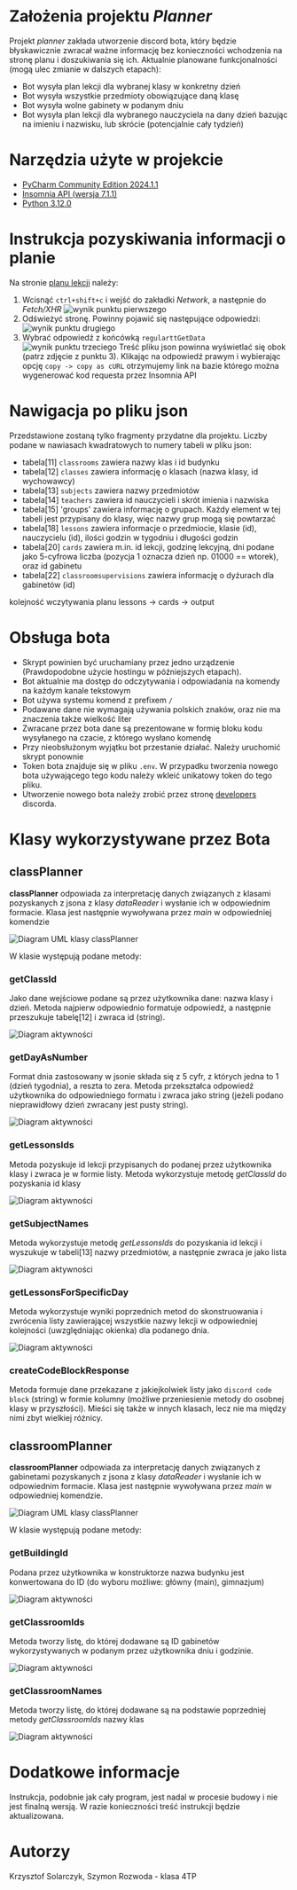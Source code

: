 # Założenia projektu *Planner*
Projekt *planner* zakłada utworzenie discord bota, który będzie błyskawicznie zwracał ważne informację bez konieczności wchodzenia na stronę planu i doszukiwania się ich. 
Aktualnie planowane funkcjonalności (mogą ulec zmianie w dalszych etapach):
* Bot wysyła plan lekcji dla wybranej klasy w konkretny dzień
* Bot wysyła wszystkie przedmioty obowiązujące daną klasę
* Bot wysyła wolne gabinety w podanym dniu
* Bot wysyła plan lekcji dla wybranego nauczyciela na dany dzień bazując na imieniu i nazwisku, lub skrócie (potencjalnie cały tydzień)


# Narzędzia użyte w projekcie
* [PyCharm Community Edition 2024.1.1](https://www.jetbrains.com/pycharm/download/other.html)
* [Insomnia API (wersja 7.1.1)](https://insomnia.rest/download)
* [Python 3.12.0](https://www.python.org/downloads/)

# Instrukcja pozyskiwania informacji o planie
Na stronie [planu lekcji](https://zsel.edupage.org/timetable/) należy:
1. Wcisnąć `ctrl+shift+c` i wejść do zakładki *Network*, a następnie do *Fetch/XHR*
![wynik punktu pierwszego](https://media.discordapp.net/attachments/809756120125538325/1247286969176821900/discordguide-1.png?ex=6668b482&is=66676302&hm=611577a169635a7e304691609cbb2007608ea3b1b2ddd641b5ece2714ead3b36&=&format=webp&quality=lossless&width=687&height=256)
2. Odświeżyć stronę. Powinny pojawić się następujące odpowiedzi:
![wynik punktu drugiego](https://media.discordapp.net/attachments/809756120125538325/1247287332328050708/image.png?ex=665f7a59&is=665e28d9&hm=177dede9437d75d21f79554b6466d1dff60443cc46432b1719157b8a8c6dc61f&=&format=webp&quality=lossless&width=1236&height=522)
3. Wybrać odpowiedź z końcówką `regularttGetData`
![wynik punktu trzeciego](https://media.discordapp.net/attachments/809756120125538325/1247287642832502885/image.png?ex=665f7aa3&is=665e2923&hm=d600e745ed94f157c0889e2196675e25f3799551b3f9f2070631a2a949fbd0d1&=&format=webp&quality=lossless&width=1222&height=628)
Treść pliku json powinna wyświetlać się obok (patrz zdjęcie z punktu 3). Klikając na odpowiedź prawym i wybierając opcję `copy -> copy as cURL` otrzymujemy link na bazie którego można wygenerować kod requesta przez Insomnia API

# Nawigacja po pliku json
Przedstawione zostaną tylko fragmenty przydatne dla projektu. Liczby podane w nawiasach kwadratowych to numery tabeli w pliku json:
* tabela[11] `classrooms` zawiera nazwy klas i id budynku
* tabela[12] `classes` zawiera informację o klasach (nazwa klasy, id wychowawcy)
* tabela[13] `subjects` zawiera nazwy przedmiotów
* tabela[14] `teachers` zawiera id nauczycieli i skrót imienia i nazwiska
* tabela[15] 'groups' zawiera informację o grupach. Każdy element w tej tabeli jest przypisany do klasy, więc nazwy grup mogą się powtarzać
* tabela[18] `lessons` zawiera informacje o przedmiocie, klasie (id), nauczycielu (id), ilości godzin w tygodniu i długości godzin
* tabela[20] `cards` zawiera m.in. id lekcji, godzinę lekcyjną, dni podane jako 5-cyfrowa liczba (pozycja 1 oznacza dzień np. 01000 == wtorek), oraz id gabinetu
* tabela[22] `classroomsupervisions` zawiera informację o dyżurach dla gabinetów (id)

  
kolejność wczytywania planu lessons -> cards -> output


# Obsługa bota
* Skrypt powinien być uruchamiany przez jedno urządzenie (Prawdopodobne użycie hostingu w późniejszych etapach).
* Bot aktualnie ma dostęp do odczytywania i odpowiadania na komendy na każdym kanale tekstowym
* Bot używa systemu komend z prefixem `/`
* Podawane dane nie wymagają używania polskich znaków, oraz nie ma znaczenia także wielkość liter
* Zwracane przez bota dane są prezentowane w formię bloku kodu wysyłanego na czacie, z którego wysłano komendę
* Przy nieobsłużonym wyjątku bot przestanie działać. Należy uruchomić skrypt ponownie
* Token bota znajduje się w pliku `.env`. W przypadku tworzenia nowego bota używającego tego kodu należy wkleić unikatowy token do tego pliku.
* Utworzenie nowego bota należy zrobić przez stronę [developers](https://discord.com/developers/applications) discorda.

# Klasy wykorzystywane przez Bota
## classPlanner
**classPlanner** odpowiada za interpretację danych związanych z klasami pozyskanych z jsona z klasy *dataReader* i wysłanie ich w odpowiednim formacie. Klasa jest następnie wywoływana przez *main* w odpowiedniej komendzie

![Diagram UML klasy classPlanner](https://media.discordapp.net/attachments/809756120125538325/1247290242411790356/PP11IiOm48NtFKMM_S5Ue0kfLWH1YjW3X6aoIZHDoinqKSIxEzOQmMOHoBplumtfM81adMFb8Z2R_NwAa1AI-QYCdiOacB4rB7Iy2Tc3G6jyS7BCF6n_YBKX1R6sBkPL0IuxyOhIVrSz-FfYckjYwlmEjXiUrdb2EcMFo9oJMlmJnS3ocuthz8PE1gqyfSMyppGkwC9BSDhp3tE48DXdZxSnk_Tdv4KLh858bz-vij1drM7o-d5V.png?ex=6668b78f&is=6667660f&hm=9307fce4635c30eb7e1798c5e74e6823f6df68d6eaf04dae0eab9aac2022222d&=&format=webp&quality=lossless&width=420&height=287)

W klasie występują podane metody:
### getClassId
Jako dane wejściowe podane są przez użytkownika dane: nazwa klasy i dzień. Metoda najpierw odpowiednio formatuje odpowiedź, a następnie przeszukuje tabelę[12] i zwraca id (string).

![Diagram aktywności](https://media.discordapp.net/attachments/809756120125538325/1247295081564733633/FP0nSiCW44LxJl4xf2j8HTogoQJFk5XBQtib30oiHcFrEKJkuuE58Obe-0pl3uyzPQMawyEP6aptaVRdBMZOo0jZT9JpEpsuDztWPPp9oKvb-xqP9ioq1CGrwnEZlBvklKaScTG0tQ2SAXpJpZkKBknUtx2rozds1f0hckCLp9mL6-JJ-dAqvxSMUcUFHcbf3SggWb5orIkSJFQCAVpxz1Mw9AQb9FQJNF-4iDt5CPhIQqsNMDVaZrRvVOZcLFWoYXy0.png?ex=6668bc11&is=66676a91&hm=788fe4412925bca3caf884e5a984715b630a23520c18a6b6834d9a47e48cb1cc&=&format=webp&quality=lossless&width=337&height=662)

### getDayAsNumber
Format dnia zastosowany w jsonie składa się z 5 cyfr, z których jedna to 1 (dzień tygodnia), a reszta to zera. Metoda przekształca odpowiedź użytkownika do odpowiedniego formatu i zwraca jako string (jeżeli podano nieprawidłowy dzień zwracany jest pusty string).

![Diagram aktywności](https://media.discordapp.net/attachments/809756120125538325/1247296442343751720/RT512iCW40NGlQSON2MxPDiIo5Ma6Yf9DPW9eLaMUefUfxbNftKpCdMX7vp_4EmND0dNswH-GVa1Aclkq7MWvnYyixitnyEDkWQykW0Lch5M0AVaS4q1TDlGqcVbfiL1HOtlBMSsZ4dscT2qMG0eZ58vNYbQ8nNk49GT8PNMPTzCGlacuH6OFI4AS_RlvpzIegHcLB9YcWy6wmV5Cq_vpFk2SLOzPVhM3m00.png?ex=665f82d5&is=665e3155&hm=7ec0a7fe332d983e43c1ee3f9843471dd84aa3ed0d5d9577584a6e89b1d25443&=&format=webp&quality=lossless&width=1025&height=568)

### getLessonsIds
Metoda pozyskuje id lekcji przypisanych do podanej przez użytkownika klasy i zwraca je w formie listy. Metoda wykorzystuje metodę *getClassId* do pozyskania id klasy

![Diagram aktywności](https://media.discordapp.net/attachments/809756120125538325/1247299936005914785/JP0nJiGm44Lxd-9tIQwG5Am4JJew2hI5MS-oapLsv9aeIafkmNtWNeoyAq5bo_zzFSySH7tHvIEwUd7zcFWq-SYxjmEHH78QWs3orunv4QK9aKMtmVKlsvf_FdrYmZlfO_GYOsWxIvxBliqiDLgtnDS58UDq8mPNQ2Ql3kX7fL9DSzbfX_etYjzVQ6vYQGQ3-8psNiL4ebZ1hqrzuI3DyQ63NYYXLN_jZ0VwfnogspWEpT7aVwCCXb0AVBv_0-k58w4rldDz8LrA-a-BvjaTh65R-WK0.png?ex=665f8616&is=665e3496&hm=ec14cd98c3bef2c2bbe52d9ed8ff23f8707a3af6c8868a1c5bc8b9def61ccb55&=&format=webp&quality=lossless&width=328&height=662)

### getSubjectNames
Metoda wykorzystuje metodę *getLessonsIds* do pozyskania id lekcji i wyszukuje w tabeli[13] nazwy przedmiotów, a następnie zwraca je jako lista

![Diagram aktywności](https://media.discordapp.net/attachments/809756120125538325/1247298674825101393/VP0_JiCm5CPtd-BRabuXKKK7bae8iJ4W1hTvfKuSE_9xLfICt8BxmBqmYLMWGcI9xU_Fxzax5XqazbOj2rKzJgF_UDNE45v8xeZPEzutN6vgLJs4UHeCB-euETD5D1vsCILFSkoTERRQcbcd7pWUMZhAlUw9qUhEOuWirC8QbgbMWGRIee1gBnIMo11ccY7wGFRz3SNQpKMTJEQ4qZmLfYcUqH8Bnc_qpGPo9eTITBTHID-b6_YdFq-u0e0LqcR8Tel4ovQlasjABh_rpV8aAUTqJodP-5ztho_UGo3TvHsvnfn-p8hnR2oXJ5MfFCj_I5KWYS5T4LZye7Of57lx2G00.png?ex=665f84e9&is=665e3369&hm=56b536f9e63340fd8944e887e4710e043ece9dc8f046dd302363c58343e6dd3c&=&format=webp&quality=lossless&width=290&height=661)

### getLessonsForSpecificDay
Metoda wykorzystuje wyniki poprzednich metod do skonstruowania i zwrócenia listy zawierającej wszystkie nazwy lekcji w odpowiedniej kolejności (uwzględniając okienka) dla podanego dnia.

![Diagram aktywności](https://cdn-0.plantuml.com/plantuml/png/xLbHJzim47xFhx3wqdWLZFPfeke44c93GapQU8lGv3PkQzecbUq8AEA_pxcKrEaLmgcBqD3y57pE-RiltzaVwecnGjjiCG_W8JYUffasRC2E-iNpfJBM_MdaV7muaVPx7Wwv2vfiU2j7zaeifF4M_FAcOLqi7hpmcNWuDLVPOYWrH2SwpPONiP_Xstfg4y-JeHMR7URIc3If9hc4ERDE4sYvbC86p8tZ2okr6DqAjjGhkIhUqDB4megehTitKJiUgjFHAC-WVqgJprWndCDJxoYFkwM_TNhd9lgGKurPgFBv1pV51WEM5osIcBd90fsANK0bhCJAcPtAX8LMp7Z0riE32MDlkDql66uv0BQF4A3VHcru1FY9pHSifLQfc-FiAmDz8F3-A2M4tkx0bDiWphImAasAaCbZ1wnR1IUJM8stc65tKpMNB4oKP3C7MOvui5dxyffdZPZpL5zFvHb8Cch_c2cPp59NxAUYhdz7AQYWQ9ljWwxBpyQjyF6vZNSjUUAinJhCR-OeBBS-L4aixyEgI3ZdhXXVG_LOUb1hQqru2vNqrh90ABtwmdhFXRq5MZz0cdkFRZosSh64euqvgjXdrY9sgtk6urB5-MP7e2AOs2qY8kjEJfsSTXOzRWxb21utIjc6m6-URbfzlE4upPBObNakvaRYE6OUHYDDYGSmlIgh1vuzCe3hbT_3PKFlP9bGNFCosrtiFQW8Qbdv2eDIxr-HLS75YqSNX4EK84cjMuRrcchtQb9P3tTEbzSJkxkHEeFgqRPzibMWyngcYArIegZD2j_0rTnjb-pLxa1WX8oynLnVzt3ZuY7dfhXgcy7GhS603cqqy95phJDPaxJcCAxf96HkGC6apzM0YEcC3RKKitv0JrJlsKYvW5VuUeX40coq1H4cl4k-ZybQWAoUzjRYGw-GBXLyeMYHJ6JugXld_M2FDkwmMPrBWqLlCw1L_rcLEAQFv8FshV6lUIAAFoBQYUPzKws7EbGcLXDbGrx-O-b5ERWep6-NxhNeHBs_1_iWVkozhpLw-r9z6ispeTtehD4helatefVR7nl1rz4T2ztlxU_zwCQ9NXlTKD7te1ijN38P1hr4Gav2BYpz_-RgmvghFQw6vg-2vez-fFVcZtRShyrsC-HexhS4BMscyOVk1yQco-349SX_J_i3)

### createCodeBlockResponse
Metoda formuje dane przekazane z jakiejkolwiek listy jako `discord code block` (string) w formie kolumny (możliwe przeniesienie metody do osobnej klasy w przyszłości).
Mieści się także w innych klasach, lecz nie ma między nimi zbyt wielkiej różnicy.

## classroomPlanner
**classroomPlanner** odpowiada za interpretację danych związanych z gabinetami pozyskanych z jsona z klasy *dataReader* i wysłanie ich w odpowiednim formacie. Klasa jest następnie wywoływana przez *main* w odpowiedniej komendzie.

![Diagram UML klasy classPlanner](https://images-ext-1.discordapp.net/external/E8kcn_6FDg7rJtDsrrhUM_zMdlj7AxVT9yIXjqzxk9A/https/cdn-0.plantuml.com/plantuml/png/RO_DIiKm48NtUOfPzgA-G5UNUrS54N4h4iRCK8FvaPd9eeZlheqjM70JCjzt3icSrL2ivUHSIAWA_PHQipucB8K5FXt07GWheU4858DrGhYC4Clly5QRZA0cVNfjCL4iyqvkmFjOeda_xAtRhTAlX_of5sQsoqOd6axTxEAw_d4YNV5zL7l-SIy7kIxmW9d_YGHXDBvMuakguVs9zQCMvG55SFaJtfxySkxCXLfEtm00?format=webp&width=457&height=267)

W klasie występują podane metody:
### getBuildingId
Podana przez użytkownika w konstruktorze nazwa budynku jest konwertowana do ID (do wyboru możliwe: główny (main), gimnazjum)

![Diagram aktywności](https://images-ext-1.discordapp.net/external/n1EhjzzgDTRwrAL-GMJFCce_uFm9XMvyDF9In1VbZDk/https/cdn-0.plantuml.com/plantuml/png/VP2nJeSm4CRtUufB9t0mqH52mkRcucPSshHWeRsIqeP0c5ny83PNvBr4msBoX_7kTx_lag_i0_SXMWCmFsqVwpBGECFV4hANplD1Rb_edPnuWoBAaTgOWwumwPMfxaNKHcggiIYGrOVFq4JnHZSEZBl2bcjYAOPtHPW4tgQ0cBqEVbs-Fv7TFR0SbEdLoNDjYKzDj1S9ZzS9tWd3p_L3neIq-aUU7QcTaTJLtfph0Cfz-Etq1m00?format=webp&width=911&height=351)

### getClassroomIds
Metoda tworzy listę, do której dodawane są ID gabinetów wykorzystywanych w podanym przez użytkownika dniu i godzinie.

![Diagram aktywności](https://images-ext-1.discordapp.net/external/IFgvuUCeoiyOOYhh7g-Ujq0hf8Uz2q3YwBu-0vbeLw0/https/cdn-0.plantuml.com/plantuml/png/NL0zZl8m5EnzYYd35K93yKcVwEXMelF6XhpWF4TvZY97LAjTxHau1qSWt6jD2D9k6akU6S-FDn9q6xhQANN-V_-uNNkEPpM1AjzhOYgghe8Z2UC5XTCYhVVrriXQzIKvYsmRR9iaZKTFjfL15oMCvbYKAv0Wwscy5BQQsVZY593l_7i21x1-s3SSPz6iMIk03iZUdc2ZfQiiZ8TXqY0SlHc8umgXj8miwDF35SZ_UQChaB4Sue5EElWMeXsbjzEKk5W2M2SM6PET7NQ-flidWkMvqYHYGmULpccvUbJxxOFAIa3JIR2BIlc-Rs_NyJkHKpYDNqSCh4_flzVgJ_PBkcZuZ9RW6wKswTBLxWS0?format=webp&width=647&height=628)

### getClassroomNames
Metoda tworzy listę, do której dodawane są na podstawie poprzedniej metody *getClassroomIds* nazwy klas

![Diagram aktywności](https://images-ext-1.discordapp.net/external/CHhiEFSD1Mu8hbsSWSGyHNn9vmwwGPt0MflR_Bs8pi8/https/cdn-0.plantuml.com/plantuml/png/TL4nRiCm3Dpr2ex95vmbGu72Iv6bIz15iPIQjamPfWn1HgQYGD-GTsJj5kTVPGmNBU3MWmVUKNV7stBGNUWRfzJfyVPslKHA9pKDLRRNI5XKVGKEEOndA9ncxhnlddHZUQEovo5nhIj0Ooca8zOw-0uElKbKz__X2LWxtAXOehEmoeFjHABr4D5sFEYY1ACf5UKQa64LSJmNjfhHz8qfW6pd3p8SWFJTNajf9isSZN3mA0g_rITn8BIovUpjCu7nFy5omo-4aF-L1rhDVMM5BnDq1karDsi8fILO1LsB9Vco1syaCUaXZkT9J1OMbmEmZYMy-9ZNThx1spi4IyiGbWmUbVodaodXifVMgcKX-zXTB-F70k3WMwMsyiIzwoy0?format=webp&width=645&height=662)


# Dodatkowe informacje
Instrukcja, podobnie jak cały program, jest nadal w procesie budowy i nie jest finalną wersją. W razie konieczności treść instrukcji będzie aktualizowana.

# Autorzy
Krzysztof Solarczyk, Szymon Rozwoda - klasa 4TP
